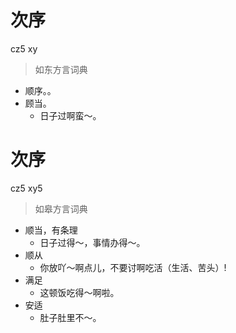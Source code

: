 # 次序
cz5 xy
> 如东方言词典
- 顺序。。
- 顾当。
  - 日子过啊蛮～。

# 次序
cz5 xy5
> 如皋方言词典
- 顺当，有条理
  - 日子过得～，事情办得～。
- 顺从
  - 你放吖～啊点儿，不要讨啊吃活（生活、苦头）!
- 满足
  - 这顿饭吃得～啊啦。
- 安适
  - 肚子肚里不～。

